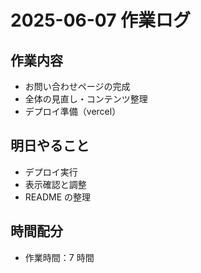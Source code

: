 # 2025-06-07 作業ログ

## 作業内容

- お問い合わせページの完成
- 全体の見直し・コンテンツ整理
- デプロイ準備（vercel）

## 明日やること

- デプロイ実行
- 表示確認と調整
- README の整理

## 時間配分

- 作業時間：7 時間
